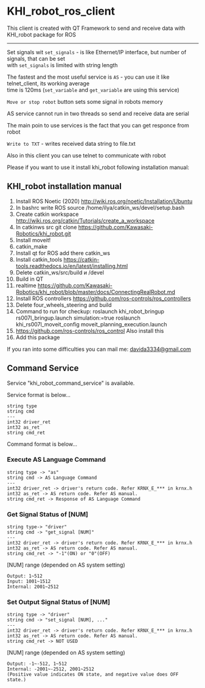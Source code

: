 # KHI_robot_ros_client
This client is created with QT Framework to send and receive data with KHI_robot package for ROS
***

Set signals wit `set_signals` - is like Ethernet/IP interface, but number of signals,  that can be set  
with `set_signals` is limited with string length  

The fastest and the most useful service is `AS` - you can use it like telnet_client, its working average  
time is 120ms (`set_variable` and `get_variable` are using this service)  

`Move or stop robot` button sets some signal in robots memory

AS service cannot run in two threads so send and receive data are serial  

The main poin to use services is the fact that you can get responce from robot  

`Write to TXT` - writes received data string to file.txt

Also in this client you can use telnet to communicate with robot  

Please if you want to use it install khi_robot following installation manual:  

## KHI_robot installation manual
1. Install ROS Noetic (2020) http://wiki.ros.org/noetic/Installation/Ubuntu
2. In bashrc write ROS source /home/ilya/catkin_ws/devel/setup.bash
3. Create catkin workspace http://wiki.ros.org/catkin/Tutorials/create_a_workspace
4. In catkinws src git clone https://github.com/Kawasaki-Robotics/khi_robot.git
5. Install moveit! 
6. catkin_make
7. Install qt for ROS add there catkin_ws
8. Install catkin_tools https://catkin-tools.readthedocs.io/en/latest/installing.html
9. Delete catkin_ws/src/build и /devel
10. Build in QT
11. realtime https://github.com/Kawasaki-Robotics/khi_robot/blob/master/docs/ConnectingRealRobot.md
12. Install ROS controllers https://github.com/ros-controls/ros_controllers
13. Delete four_wheels_steering and build
14. Command to run for checkup: roslaunch khi_robot_bringup rs007l_bringup.launch simulation:=true
roslaunch khi_rs007l_moveit_config moveit_planning_execution.launch 
15. https://github.com/ros-controls/ros_control Also install this  
16. Add this package

If you ran into some difficulties you can mail me: davida3334@gmail.com  

## Command Service

Service "khi_robot_command_service" is available.

Service format is below...

```text
string type
string cmd
---
int32 driver_ret
int32 as_ret
string cmd_ret
```

Command format is below...

### Execute AS Language Command

```text
string type -> "as"
string cmd -> AS Language Command
---
int32 driver_ret -> driver's return code. Refer KRNX_E_*** in krnx.h
int32 as_ret -> AS return code. Refer AS manual.
string cmd_ret -> Response of AS Language Command
```

### Get Signal Status of [NUM]

```text
string type-> "driver"
string cmd -> "get_signal [NUM]"
---
int32 driver_ret -> driver's return code. Refer KRNX_E_*** in krnx.h
int32 as_ret -> AS return code. Refer AS manual.
string cmd_ret -> "-1"(ON) or "0"(OFF)
```

[NUM] range (depended on AS system setting)

```text
Output: 1~512
Input: 1001~1512
Internal: 2001~2512
```

### Set Output Signal Status of [NUM]

```text
string type -> "driver"
string cmd -> "set_signal [NUM], ..."
---
int32 driver_ret -> driver's return code. Refer KRNX_E_*** in krnx.h
int32 as_ret -> AS return code. Refer AS manual.
string cmd_ret -> NOT USED
```

[NUM] range (depended on AS system setting)

```text
Output: -1~-512, 1~512
Internal: -2001~-2512, 2001~2512
(Positive value indicates ON state, and negative value does OFF state.)
```
